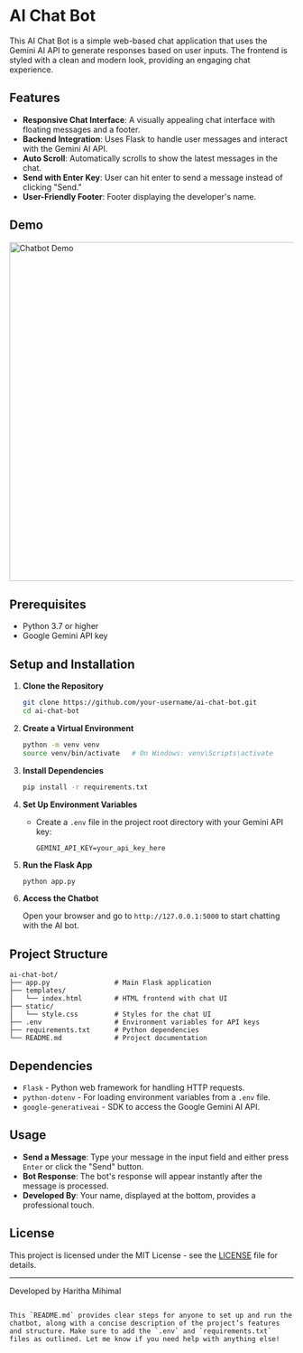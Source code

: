 
# AI Chat Bot

This AI Chat Bot is a simple web-based chat application that uses the Gemini AI API to generate responses based on user inputs. The frontend is styled with a clean and modern look, providing an engaging chat experience.

## Features

- **Responsive Chat Interface**: A visually appealing chat interface with floating messages and a footer.
- **Backend Integration**: Uses Flask to handle user messages and interact with the Gemini AI API.
- **Auto Scroll**: Automatically scrolls to show the latest messages in the chat.
- **Send with Enter Key**: User can hit enter to send a message instead of clicking "Send."
- **User-Friendly Footer**: Footer displaying the developer's name.

## Demo

<img src="https://github.com/user-attachments/assets/68aa100d-449e-4d11-a340-bb3ca15de23d" alt="Chatbot Demo" width="600" />

## Prerequisites

- Python 3.7 or higher
- Google Gemini API key

## Setup and Installation

1. **Clone the Repository**

   ```bash
   git clone https://github.com/your-username/ai-chat-bot.git
   cd ai-chat-bot
   ```

2. **Create a Virtual Environment**

   ```bash
   python -m venv venv
   source venv/bin/activate   # On Windows: venv\Scripts\activate
   ```

3. **Install Dependencies**

   ```bash
   pip install -r requirements.txt
   ```

4. **Set Up Environment Variables**

   - Create a `.env` file in the project root directory with your Gemini API key:

     ```plaintext
     GEMINI_API_KEY=your_api_key_here
     ```

5. **Run the Flask App**

   ```bash
   python app.py
   ```

6. **Access the Chatbot**

   Open your browser and go to `http://127.0.0.1:5000` to start chatting with the AI bot.

## Project Structure

```
ai-chat-bot/
├── app.py                # Main Flask application
├── templates/
│   └── index.html        # HTML frontend with chat UI
├── static/
│   └── style.css         # Styles for the chat UI
├── .env                  # Environment variables for API keys
├── requirements.txt      # Python dependencies
└── README.md             # Project documentation
```

## Dependencies

- `Flask` - Python web framework for handling HTTP requests.
- `python-dotenv` - For loading environment variables from a `.env` file.
- `google-generativeai` - SDK to access the Google Gemini AI API.

## Usage

- **Send a Message**: Type your message in the input field and either press `Enter` or click the "Send" button.
- **Bot Response**: The bot's response will appear instantly after the message is processed.
- **Developed By**: Your name, displayed at the bottom, provides a professional touch.

## License

This project is licensed under the MIT License - see the [LICENSE](LICENSE) file for details.

---

Developed by Haritha Mihimal
```

This `README.md` provides clear steps for anyone to set up and run the chatbot, along with a concise description of the project’s features and structure. Make sure to add the `.env` and `requirements.txt` files as outlined. Let me know if you need help with anything else!
